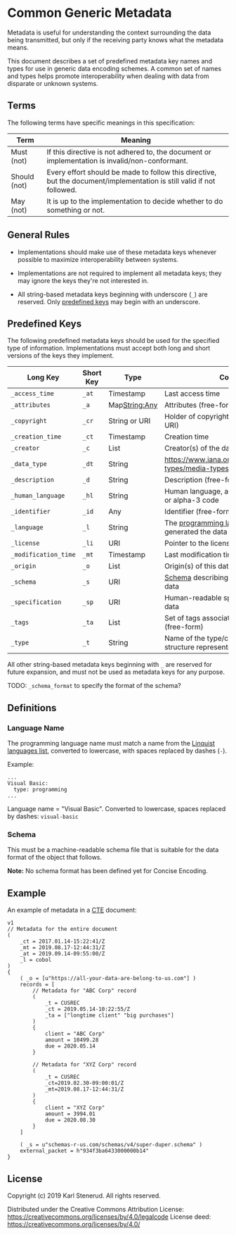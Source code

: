 Common Generic Metadata
=======================

Metadata is useful for understanding the context surrounding the data being transmitted, but only if the receiving party knows what the metadata means.

This document describes a set of predefined metadata key names and types for use in generic data encoding schemes. A common set of names and types helps promote interoperability when dealing with data from disparate or unknown systems.



Terms
-----

The following terms have specific meanings in this specification:

| Term         | Meaning                                                                                                               |
| ------------ | --------------------------------------------------------------------------------------------------------------------- |
| Must (not)   | If this directive is not adhered to, the document or implementation is invalid/non-conformant.                        |
| Should (not) | Every effort should be made to follow this directive, but the document/implementation is still valid if not followed. |
| May (not)    | It is up to the implementation to decide whether to do something or not.                                              |



General Rules
-------------

 * Implementations should make use of these metadata keys whenever possible to maximize interoperability between systems.

 * Implementations are not required to implement all metadata keys; they may ignore the keys they're not interested in.

 * All string-based metadata keys beginning with underscore (`_`) are reserved. Only [predefined keys](#predefined-keys) may begin with an underscore.



Predefined Keys
---------------

The following predefined metadata keys should be used for the specified type of information. Implementations must accept both long and short versions of the keys they implement.

| Long Key                | Short Key | Type                | Contents                                                           |
| ----------------------- | --------- | ------------------- | ------------------------------------------------------------------ |
| `_access_time`          | `_at`     | Timestamp           | Last access time                                                   |
| `_attributes`           | `_a`      | Map<String:Any>     | Attributes (free-form)                                             |
| `_copyright`            | `_cr`     | String or URI       | Holder of copyright over data (Name or URI)                        |
| `_creation_time`        | `_ct`     | Timestamp           | Creation time                                                      |
| `_creator`              | `_c`      | List<String or URI> | Creator(s) of the data                                             |
| `_data_type`            | `_dt`     | String              | https://www.iana.org/assignments/media-types/media-types.xhtml     |
| `_description`          | `_d`      | String              | Description (free-form)                                            |
| `_human_language`       | `_hl`     | String              | Human language, as an ISO 639 alpha-2 or alpha-3 code              |
| `_identifier`           | `_id`     | Any                 | Identifier (free-form)                                             |
| `_language`             | `_l`      | String              | The [programming language](#language-name) that generated the data |
| `_license`              | `_li`     | URI                 | Pointer to the license for this data                               |
| `_modification_time`    | `_mt`     | Timestamp           | Last modification time                                             |
| `_origin`               | `_o`      | List<String or URI> | Origin(s) of this data                                             |
| `_schema`               | `_s`      | URI                 | [Schema](#schema) describing how to interpret the data             |
| `_specification`        | `_sp`     | URI                 | Human-readable specification about the data                        |
| `_tags`                 | `_ta`     | List<String>        | Set of tags associated with this data (free-form)                  |
| `_type`                 | `_t`      | String              | Name of the type/class/struct that this structure represents       |

All other string-based metadata keys beginning with `_` are reserved for future expansion, and must not be used as metadata keys for any purpose.

TODO: `_schema_format` to specify the format of the schema?


Definitions
-----------


### Language Name

The programming language name must match a name from the [Linquist languages list](https://github.com/github/linguist/blob/master/lib/linguist/languages.yml), converted to lowercase, with spaces replaced by dashes (`-`).

Example:

    ...
    Visual Basic:
      type: programming
    ...

Language name = "Visual Basic". Converted to lowercase, spaces replaced by dashes: `visual-basic`


### Schema

This must be a machine-readable schema file that is suitable for the data format of the object that follows.

**Note:** No schema format has been defined yet for Concise Encoding.



Example
-------

An example of metadata in a [CTE](cte-specification.md) document:

    v1
    // Metadata for the entire document
    (
        _ct = 2017.01.14-15:22:41/Z
        _mt = 2019.08.17-12:44:31/Z
        _at = 2019.09.14-09:55:00/Z
        _l = cobol
    )
    {
        ( _o = [u"https://all-your-data-are-belong-to-us.com"] )
        records = [
            // Metadata for "ABC Corp" record
            (
                _t = CUSREC
                _ct = 2019.05.14-10:22:55/Z
                _ta = ["longtime client" "big purchases"]
            )
            {
                client = "ABC Corp"
                amount = 10499.28
                due = 2020.05.14
            }

            // Metadata for "XYZ Corp" record
            (
                _t = CUSREC
                _ct=2019.02.30-09:00:01/Z
                _mt=2019.08.17-12:44:31/Z
            )
            {
                client = "XYZ Corp"
                amount = 3994.01
                due = 2020.08.30
            }
        ]

        ( _s = u"schemas-r-us.com/schemas/v4/super-duper.schema" )
        external_packet = h"934f3ba6433000000b14"
    }



License
-------

Copyright (c) 2019 Karl Stenerud. All rights reserved.

Distributed under the Creative Commons Attribution License: https://creativecommons.org/licenses/by/4.0/legalcode
License deed: https://creativecommons.org/licenses/by/4.0/

